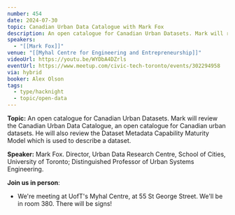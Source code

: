 ```yaml
---
number: 454
date: 2024-07-30
topic: Canadian Urban Data Catalogue with Mark Fox
description: An open catalogue for Canadian Urban Datasets. Mark will review the Canadian Urban Data Catalogue, an open catalogue for Canadian urban datasets. He will also review the Dataset Metadata Capability Maturity Model which is used to describe a dataset.
speakers:
  - "[[Mark Fox]]"
venue: "[[Myhal Centre for Engineering and Entrepreneurship]]"
videoUrl: https://youtu.be/WYDbA4DZrls
eventUrl: https://www.meetup.com/civic-tech-toronto/events/302294958
via: hybrid
booker: Alex Olson
tags:
  - type/hacknight
  - topic/open-data
---
```


**Topic:** An open catalogue for Canadian Urban Datasets. Mark will review the Canadian Urban Data Catalogue, an open catalogue for Canadian urban datasets. He will also review the Dataset Metadata Capability Maturity Model which is used to describe a dataset.

**Speaker:** Mark Fox.
Director, Urban Data Research Centre, School of Cities, University of Toronto; Distinguished Professor of Urban Systems Engineering.

**Join us in person**:

* We're meeting at UofT's Myhal Centre, at 55 St George Street. We'll be in room 380. There will be signs!
